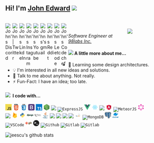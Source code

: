 <h2> Hi! I'm <a href="https://jeescu.github.io">John Edward</a> <img src="https://media.giphy.com/media/mGcNjsfWAjY5AEZNw6/giphy.gif" width="50"></h2>

<br/>
<a href="https://discord.gg/Esku#5057">
  <img align="left" alt="John's Discord" width="22px" src="https://cdn.jsdelivr.net/npm/simple-icons@v3/icons/discord.svg" />
</a>
<a href="https://twitter.com/johnedwardescuyos">
  <img align="left" alt="John | Twitter" width="22px" src="https://cdn.jsdelivr.net/npm/simple-icons@v3/icons/twitter.svg" />
</a>
<a href="https://www.linkedin.com/in/johnedwardescuyos/">
  <img align="left" alt="John's LinkdeIn" width="22px" src="https://cdn.jsdelivr.net/npm/simple-icons@v3/icons/linkedin.svg" />
</a>
<!-- <a href="https://t.me/abhisheknaiidu">
  <img align="left" alt="Abhishek's Telegram" width="22px" src="https://cdn.jsdelivr.net/npm/simple-icons@v3/icons/telegram.svg" />
</a> -->
<a href="https://www.instagram.com/johnedwardescuyos/">
  <img align="left" alt="John's Instagram" width="22px" src="https://cdn.jsdelivr.net/npm/simple-icons@v3/icons/instagram.svg" />
</a>
<a href="https://www.instagram.com/johnedwardescuyos/">
  <img align="left" alt="John's Youtube" width="22px" src="https://cdn.jsdelivr.net/npm/simple-icons@v3/icons/youtube.svg" />
</a>
<a href="https://www.instagram.com/johnedwardescuyos/">
  <img align="left" alt="Johns's gmail" width="22px" src="https://cdn.jsdelivr.net/npm/simple-icons@v3/icons/google.svg" />
</a>
<a href="https://www.reddit.com/">
  <img align="left" alt="John's Reddit" width="22px" src="https://cdn.jsdelivr.net/npm/simple-icons@v3/icons/reddit.svg" />
</a>
<a href="https://leetcode.com/">
  <img align="left" alt="John's Leetcode" width="22px" src="https://cdn.jsdelivr.net/npm/simple-icons@v3/icons/leetcode.svg" />
</a>
<a href="https://www.codechef.com/users/">
  <img align="left" alt="John's Codechef" width="22px" src="https://cdn.jsdelivr.net/npm/simple-icons@v3/icons/codechef.svg" />
</a>
<br />

<img align='right' src="https://i.pinimg.com/originals/e0/db/86/e0db8690895407d039b94f75b6244035.gif" width="120">
<p><em>Software Engineer at <a href="http://98labs.com">98labs Inc.</a></em></p>

#### <img src="https://media.giphy.com/media/VgCDAzcKvsR6OM0uWg/giphy.gif" width="45"> A little more about me...

- 🌱 Learning some design architectures.
- :bulb: I'm interested in all new ideas and solutions.
- 💬 Talk to me about anything. Not really.
- ⚡️ Fun-Fact: I have an idea; too late.

<!-- #### <img src="https://media.giphy.com/media/LnQjpWaON8nhr21vNW/giphy.gif" width="60"> I love connecting with different people :) -->


#### <img src="https://media.giphy.com/media/WUlplcMpOCEmTGBtBW/giphy.gif" width="40">&nbsp; I code with...

<code><img width="20" src="https://raw.githubusercontent.com/github/explore/80688e429a7d4ef2fca1e82350fe8e3517d3494d/topics/javascript/javascript.png"></code>
<code><img width="20" src="https://raw.githubusercontent.com/github/explore/80688e429a7d4ef2fca1e82350fe8e3517d3494d/topics/html/html.png"></code>
<code><img width="20" src="https://raw.githubusercontent.com/github/explore/80688e429a7d4ef2fca1e82350fe8e3517d3494d/topics/css/css.png"></code>
<code><img width="20" src="https://raw.githubusercontent.com/github/explore/80688e429a7d4ef2fca1e82350fe8e3517d3494d/topics/bootstrap/bootstrap.png"></code>
<code><img width="20" src="https://raw.githubusercontent.com/github/explore/80688e429a7d4ef2fca1e82350fe8e3517d3494d/topics/typescript/typescript.png"></code>
<code><img width="20" src="https://raw.githubusercontent.com/github/explore/80688e429a7d4ef2fca1e82350fe8e3517d3494d/topics/nodejs/nodejs.png"></code>
<code><img width="20" src="https://docs.nestjs.com/assets/logo-small.svg"></code>
<code><img alt="ExpressJS" width="20" src="https://encrypted-tbn0.gstatic.com/images?q=tbn%3AANd9GcRPDyR-Xb70DsaMdrk28bt1DZ6xZ061zBDKew&usqp=CAU"></code>
<code><img width="20" src="https://raw.githubusercontent.com/github/explore/80688e429a7d4ef2fca1e82350fe8e3517d3494d/topics/vue/vue.png"></code>
<code><img width="20" src="https://raw.githubusercontent.com/github/explore/80688e429a7d4ef2fca1e82350fe8e3517d3494d/topics/react/react.png"></code>
<code><img width="20" src="https://seeklogo.com/images/R/redux-logo-9CA6836C12-seeklogo.com.png"></code>
<code><img width="20" src="https://raw.githubusercontent.com/github/explore/80688e429a7d4ef2fca1e82350fe8e3517d3494d/topics/angular/angular.png"></code>
<code><img alt="MeteorJS" width="20" src="https://cdn.worldvectorlogo.com/logos/meteor-icon.svg"></code>
<code><img width="20" src="https://raw.githubusercontent.com/github/explore/5c058a388828bb5fde0bcafd4bc867b5bb3f26f3/topics/graphql/graphql.png"></code>
</br>
<code><img width="20" src="https://apollographql.gallerycdn.vsassets.io/extensions/apollographql/vscode-apollo/1.16.6/1594745321481/Microsoft.VisualStudio.Services.Icons.Default"></code>
<code><img width="20" src="https://raw.githubusercontent.com/github/explore/80688e429a7d4ef2fca1e82350fe8e3517d3494d/topics/firebase/firebase.png"></code>
<code><img width="20" src="https://raw.githubusercontent.com/github/explore/80688e429a7d4ef2fca1e82350fe8e3517d3494d/topics/python/python.png"></code>
<code><img width="20" src="https://raw.githubusercontent.com/github/explore/80688e429a7d4ef2fca1e82350fe8e3517d3494d/topics/django/django.png"></code>
<code><img width="20" src="https://raw.githubusercontent.com/github/explore/80688e429a7d4ef2fca1e82350fe8e3517d3494d/topics/flask/flask.png"></code>
<code><img width="20" src="https://raw.githubusercontent.com/github/explore/80688e429a7d4ef2fca1e82350fe8e3517d3494d/topics/java/java.png"></code>
<code><img width="20" src="https://www.opencodez.com/wp-content/uploads/2019/01/Spark_Java_Logo.png"></code>
<code><img width="20" src="https://www.php.net/images/logos/new-php-logo.svg"></code>
<code><img width="20" src="https://img.stackshare.io/service/2820/lumen.png"></code>
<code><img width="20" src="https://www.loadsys.com/wp-content/uploads/laravel_loadsys.png"></code>
<code><img width="20" src="https://raw.githubusercontent.com/github/explore/80688e429a7d4ef2fca1e82350fe8e3517d3494d/topics/mysql/mysql.png"></code>
<code><img alt="MongoDB" width="20" src="https://g.foolcdn.com/art/companylogos/square/mdb.png"></code>
<code><img width="20" src="https://raw.githubusercontent.com/github/explore/80688e429a7d4ef2fca1e82350fe8e3517d3494d/topics/postgresql/postgresql.png"></code>
<code><img width="20" src="https://raw.githubusercontent.com/github/explore/80688e429a7d4ef2fca1e82350fe8e3517d3494d/topics/docker/docker.png"></code>
</br>
<code><img alt="VSCode" width="20" src="https://secrethub.io/img/vs-code.svg"></code>
<code><img width="20" src="https://raw.githubusercontent.com/github/explore/80688e429a7d4ef2fca1e82350fe8e3517d3494d/topics/git/git.png"></code>
<code><img width="20" src="https://raw.githubusercontent.com/github/explore/80688e429a7d4ef2fca1e82350fe8e3517d3494d/topics/terminal/terminal.png"></code>
<code><img alt="Github" width="20" src="https://cdn.iconscout.com/icon/free/png-256/github-153-675523.png"></code>
<code><img alt="Gitlab" width="20" src="https://cdn.iconscout.com/icon/free/png-512/gitlab-282507.png"></code>
<code><img alt="Gitlab" width="20" src="https://upload.wikimedia.org/wikipedia/commons/thumb/d/db/Npm-logo.svg/540px-Npm-logo.svg.png"></code>


![jeescu's github stats](https://github-readme-stats.vercel.app/api?username=jeescu&show_icons=true&title_color=fff&icon_color=ffe979&text_color=9f9f9f&bg_color=151515)
